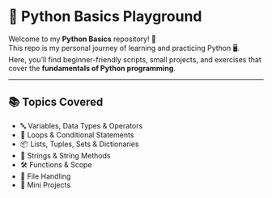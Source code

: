 # 🐍 Python Basics Playground

Welcome to my **Python Basics** repository! 🎉  
This repo is my personal journey of learning and practicing Python 🖥️.  
Here, you’ll find beginner-friendly scripts, small projects, and exercises that cover the **fundamentals of Python programming**.  

---

## 📚 Topics Covered
- 🔤 Variables, Data Types & Operators  
- 🔁 Loops & Conditional Statements  
- 📦 Lists, Tuples, Sets & Dictionaries  
- 🧵 Strings & String Methods  
- 🛠️ Functions & Scope  
- 📂 File Handling  
- 🚀 Mini Projects  


